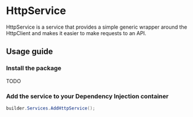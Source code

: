 # HttpService

HttpService is a service that provides a simple generic wrapper around the HttpClient and makes it easier to make requests to an API.

## Usage guide
### Install the package
TODO

### Add the service to your Dependency Injection container
```c#
builder.Services.AddHttpService();
```